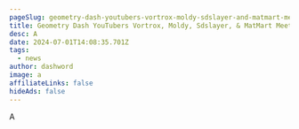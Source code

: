 ```yaml
---
pageSlug: geometry-dash-youtubers-vortrox-moldy-sdslayer-and-matmart-meetup-at-vidcon
title: Geometry Dash YouTubers Vortrox, Moldy, Sdslayer, & MatMart Meetup At VidCon
desc: A
date: 2024-07-01T14:08:35.701Z
tags:
  - news
author: dashword
image: a
affiliateLinks: false
hideAds: false
---
```

A